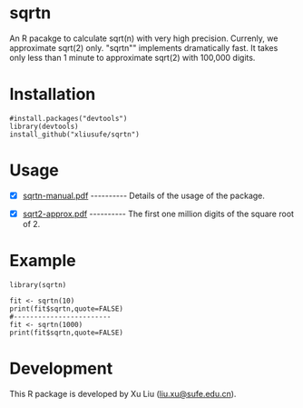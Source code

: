 # sqrtn
An R pacakge to calculate sqrt(n) with very high precision. Currenly, we approximate sqrt(2) only. "sqrtn"" implements dramatically fast. It takes only less than 1 minute to approximate sqrt(2) with 100,000 digits.

# Installation

    #install.packages("devtools")
    library(devtools)
    install_github("xliusufe/sqrtn")

# Usage

   - [x] [sqrtn-manual.pdf](https://github.com/xliusufe/sqrtn/blob/master/inst/sqrtn-manual.pdf) ---------- Details of the usage of the package.
   
   - [x] [sqrt2-approx.pdf](https://github.com/xliusufe/sqrtn/blob/master/inst/sqrt2-approx.pdf) ---------- The first one million digits of the square root of 2.
   
# Example
    library(sqrtn)

    fit <- sqrtn(10)
    print(fit$sqrtn,quote=FALSE)
    #------------------------
    fit <- sqrtn(1000)
    print(fit$sqrtn,quote=FALSE)
    

# Development
This R package is developed by Xu Liu (liu.xu@sufe.edu.cn).
